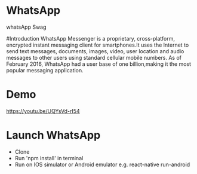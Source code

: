 # WhatsApp
whatsApp Swag

#Introduction
WhatsApp Messenger is a proprietary, cross-platform, encrypted instant messaging client for smartphones.It uses the Internet to send text messages, documents, images, video, user location and audio messages to other users using standard cellular mobile numbers.
As of February 2016, WhatsApp had a user base of one billion,making it the most popular messaging application.

# Demo 
https://youtu.be/UQYsVd-rI54

# Launch WhatsApp
- Clone
- Run 'npm install' in terminal
- Run on IOS simulator or Android emulator e.g. react-native run-android
